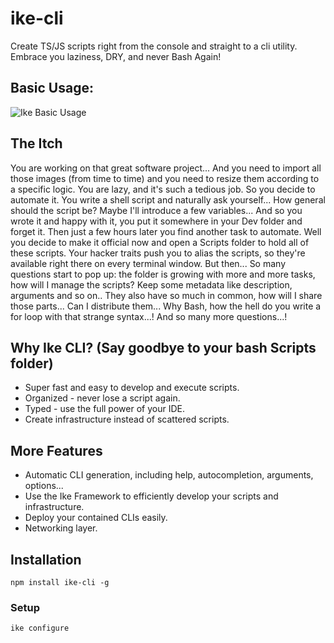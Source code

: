 # ike-cli
Create TS/JS scripts right from the console and straight to a cli utility. Embrace you laziness, DRY, and never Bash Again!

## Basic Usage:
![Ike Basic Usage](https://s8.gifyu.com/images/i-like-ike-flow.gif)

## The Itch
You are working on that great software project... And you need to import all those images (from time to time) and you need to resize them according to a specific logic.
You are lazy, and it's such a tedious job. So you decide to automate it. You write a shell script and naturally ask yourself...
How general should the script be?
Maybe I'll introduce a few variables...
And so you wrote it and happy with it, you put it somewhere in your Dev folder and forget it.
Then just a few hours later you find another task to automate. Well you decide to make it official now and open a Scripts folder to hold all of these scripts. Your hacker traits push you to alias the scripts, so they're available right there on every terminal window. But then... So many questions start to pop up: the folder is growing with more and more tasks, how will I manage the scripts? Keep some metadata like description, arguments and so on.. They also have so much in common, how will I share those parts... Can I distribute them... Why Bash, how the hell do you write a for loop with that strange syntax...! And so many more questions...!

## Why Ike CLI? (Say goodbye to your bash Scripts folder)
* Super fast and easy to develop and execute scripts.
* Organized - never lose a script again.
* Typed - use the full power of your IDE.
* Create infrastructure instead of scattered scripts.

## More Features
* Automatic CLI generation, including help, autocompletion, arguments, options...
* Use the Ike Framework to efficiently develop your scripts and infrastructure.
* Deploy your contained CLIs easily.
* Networking layer.


## Installation
``` npm install ike-cli -g ```

### Setup
``` ike configure ```



